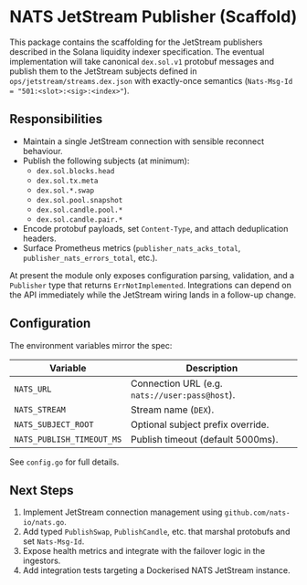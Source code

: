 # NATS JetStream Publisher (Scaffold)

This package contains the scaffolding for the JetStream publishers described in
the Solana liquidity indexer specification. The eventual implementation will
take canonical `dex.sol.v1` protobuf messages and publish them to the JetStream
subjects defined in `ops/jetstream/streams.dex.json` with exactly-once semantics
(`Nats-Msg-Id = "501:<slot>:<sig>:<index>"`).

## Responsibilities

* Maintain a single JetStream connection with sensible reconnect behaviour.
* Publish the following subjects (at minimum):
  - `dex.sol.blocks.head`
  - `dex.sol.tx.meta`
  - `dex.sol.*.swap`
  - `dex.sol.pool.snapshot`
  - `dex.sol.candle.pool.*`
  - `dex.sol.candle.pair.*`
* Encode protobuf payloads, set `Content-Type`, and attach deduplication
  headers.
* Surface Prometheus metrics (`publisher_nats_acks_total`,
  `publisher_nats_errors_total`, etc.).

At present the module only exposes configuration parsing, validation, and a
`Publisher` type that returns `ErrNotImplemented`. Integrations can depend on
the API immediately while the JetStream wiring lands in a follow-up change.

## Configuration

The environment variables mirror the spec:

| Variable            | Description                                  |
| ------------------- | -------------------------------------------- |
| `NATS_URL`          | Connection URL (e.g. `nats://user:pass@host`).|
| `NATS_STREAM`       | Stream name (`DEX`).                          |
| `NATS_SUBJECT_ROOT` | Optional subject prefix override.            |
| `NATS_PUBLISH_TIMEOUT_MS` | Publish timeout (default 5000ms).      |

See `config.go` for full details.

## Next Steps

1. Implement JetStream connection management using `github.com/nats-io/nats.go`.
2. Add typed `PublishSwap`, `PublishCandle`, etc. that marshal protobufs and set
   `Nats-Msg-Id`.
3. Expose health metrics and integrate with the failover logic in the ingestors.
4. Add integration tests targeting a Dockerised NATS JetStream instance.
